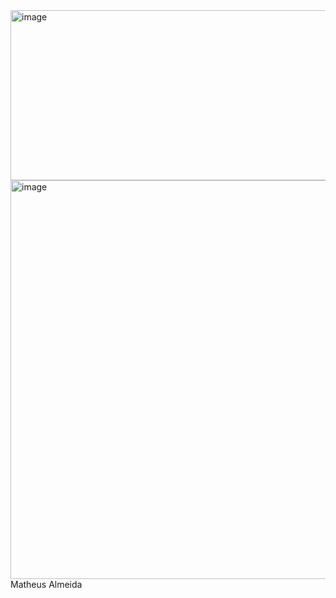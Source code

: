 <img width="599" height="272" alt="image" src="https://github.com/user-attachments/assets/1c45167a-5943-4066-bf81-fb364dd34871" />
<img width="598" height="638" alt="image" src="https://github.com/user-attachments/assets/368639a3-32f8-4882-bae7-94a6f4b8b19f" />
Matheus Almeida
